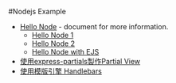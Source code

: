 #Nodejs Example
- [Hello Node](doc/hello_node.md) - document for more information.
	- [Hello Node 1](hello.js)
	- [Hello Node 2](hello2.js)
	- [Hello Node with EJS](helloejs)
- [使用express-partials製作Partial View](doc/node_express_partials.md)
- [使用模版引擎 Handlebars](doc/node_handlebars.md)
